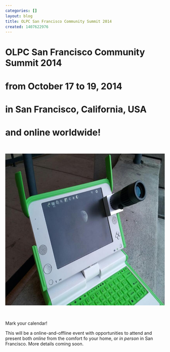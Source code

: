 ```yaml
---
categories: []
layout: blog
title: OLPC San Francisco Community Summit 2014
created: 1407622976
---
```

<h1 class="rtecenter">
	OLPC San Francisco Community Summit 2014</h1>
<h1 class="rtecenter">
	from October 17 to 19, 2014</h1>
<h1 class="rtecenter">
	in San Francisco, California, USA</h1>
<h1 class="rtecenter">
	and online worldwide!</h1>
<p>&nbsp;</p>
<p class="rtecenter"><img alt="" src="/sites/default/files/u8/moon-olpc-xo.jpg" style="width: 640px; height: 480px;" /></p>
<p>&nbsp;</p>
<p>Mark your calendar!</p>
<p>This will be a online-and-offline event with opportunities to attend and present both <em>online</em> from the comfort fo your home, or <em>in person</em> in San Francisco. More details coming soon.</p>
